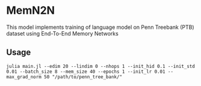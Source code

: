 # MemN2N

This model implements training of language model on Penn Treebank (PTB) dataset using End-To-End Memory Networks

## Usage
    julia main.jl --edim 20 --lindim 0 --nhops 1 --init_hid 0.1 --init_std 0.01 --batch_size 8 --mem_size 40 --epochs 1 --init_lr 0.01 --max_grad_norm 50 "/path/to/penn_tree_bank/"
